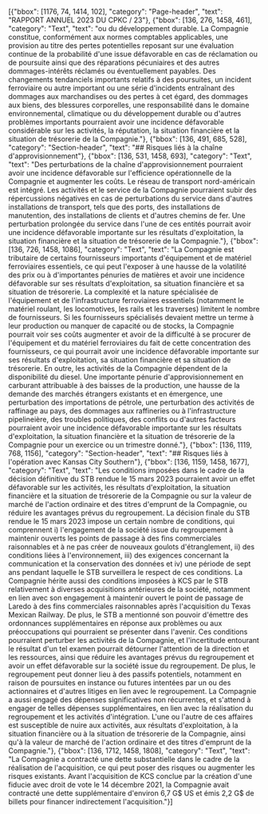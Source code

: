 [{"bbox": [1176, 74, 1414, 102], "category": "Page-header", "text": "RAPPORT ANNUEL 2023 DU CPKC / 23"}, {"bbox": [136, 276, 1458, 461], "category": "Text", "text": "ou du développement durable. La Compagnie constitue, conformément aux normes comptables applicables, une provision au titre des pertes potentielles reposant sur une évaluation continue de la probabilité d'une issue défavorable en cas de réclamation ou de poursuite ainsi que des réparations pécuniaires et des autres dommages-intérêts réclamés ou éventuellement payables. Des changements tendanciels importants relatifs à des poursuites, un incident ferroviaire ou autre important ou une série d'incidents entraînant des dommages aux marchandises ou des pertes à cet égard, des dommages aux biens, des blessures corporelles, une responsabilité dans le domaine environnemental, climatique ou du développement durable ou d'autres problèmes importants pourraient avoir une incidence défavorable considérable sur les activités, la réputation, la situation financière et la situation de trésorerie de la Compagnie."}, {"bbox": [136, 491, 685, 528], "category": "Section-header", "text": "## Risques liés à la chaîne d'approvisionnement"}, {"bbox": [136, 531, 1458, 693], "category": "Text", "text": "Des perturbations de la chaîne d'approvisionnement pourraient avoir une incidence défavorable sur l'efficience opérationnelle de la Compagnie et augmenter les coûts. Le réseau de transport nord-américain est intégré. Les activités et le service de la Compagnie pourraient subir des répercussions négatives en cas de perturbations du service dans d'autres installations de transport, tels que des ports, des installations de manutention, des installations de clients et d'autres chemins de fer. Une perturbation prolongée du service dans l'une de ces entités pourrait avoir une incidence défavorable importante sur les résultats d'exploitation, la situation financière et la situation de trésorerie de la Compagnie."}, {"bbox": [136, 726, 1458, 1086], "category": "Text", "text": "La Compagnie est tributaire de certains fournisseurs importants d'équipement et de matériel ferroviaires essentiels, ce qui peut l'exposer à une hausse de la volatilité des prix ou à d'importantes pénuries de matières et avoir une incidence défavorable sur ses résultats d'exploitation, sa situation financière et sa situation de trésorerie. La complexité et la nature spécialisée de l'équipement et de l'infrastructure ferroviaires essentiels (notamment le matériel roulant, les locomotives, les rails et les traverses) limitent le nombre de fournisseurs. Si les fournisseurs spécialisés devaient mettre un terme à leur production ou manquer de capacité ou de stocks, la Compagnie pourrait voir ses coûts augmenter et avoir de la difficulté à se procurer de l'équipement et du matériel ferroviaires du fait de cette concentration des fournisseurs, ce qui pourrait avoir une incidence défavorable importante sur ses résultats d'exploitation, sa situation financière et sa situation de trésorerie. En outre, les activités de la Compagnie dépendent de la disponibilité du diesel. Une importante pénurie d'approvisionnement en carburant attribuable à des baisses de la production, une hausse de la demande des marchés étrangers existants et en émergence, une perturbation des importations de pétrole, une perturbation des activités de raffinage au pays, des dommages aux raffineries ou à l'infrastructure pipelineière, des troubles politiques, des conflits ou d'autres facteurs pourraient avoir une incidence défavorable importante sur les résultats d'exploitation, la situation financière et la situation de trésorerie de la Compagnie pour un exercice ou un trimestre donné."}, {"bbox": [136, 1119, 768, 1156], "category": "Section-header", "text": "## Risques liés à l'opération avec Kansas City Southern"}, {"bbox": [136, 1159, 1458, 1677], "category": "Text", "text": "Les conditions imposées dans le cadre de la décision définitive du STB rendue le 15 mars 2023 pourraient avoir un effet défavorable sur les activités, les résultats d'exploitation, la situation financière et la situation de trésorerie de la Compagnie ou sur la valeur de marché de l'action ordinaire et des titres d'emprunt de la Compagnie, ou réduire les avantages prévus du regroupement. La décision finale du STB rendue le 15 mars 2023 impose un certain nombre de conditions, qui comprennent i) l'engagement de la société issue du regroupement à maintenir ouverts les points de passage à des fins commerciales raisonnables et à ne pas créer de nouveaux goulots d'étranglement, ii) des conditions liées à l'environnement, iii) des exigences concernant la communication et la conservation des données et iv) une période de sept ans pendant laquelle le STB surveillera le respect de ces conditions. La Compagnie hérite aussi des conditions imposées à KCS par le STB relativement à diverses acquisitions antérieures de la société, notamment en lien avec son engagement à maintenir ouvert le point de passage de Laredo à des fins commerciales raisonnables après l'acquisition du Texas Mexican Railway. De plus, le STB a mentionné son pouvoir d'émettre des ordonnances supplémentaires en réponse aux problèmes ou aux préoccupations qui pourraient se présenter dans l'avenir. Ces conditions pourraient perturber les activités de la Compagnie, et l'incertitude entourant le résultat d'un tel examen pourrait détourner l'attention de la direction et les ressources, ainsi que réduire les avantages prévus du regroupement et avoir un effet défavorable sur la société issue du regroupement. De plus, le regroupement peut donner lieu à des passifs potentiels, notamment en raison de poursuites en instance ou futures intentées par un ou des actionnaires et d'autres litiges en lien avec le regroupement. La Compagnie a aussi engagé des dépenses significatives non récurrentes, et s'attend à engager de telles dépenses supplémentaires, en lien avec la réalisation du regroupement et les activités d'intégration. L'une ou l'autre de ces affaires est susceptible de nuire aux activités, aux résultats d'exploitation, à la situation financière ou à la situation de trésorerie de la Compagnie, ainsi qu'à la valeur de marché de l'action ordinaire et des titres d'emprunt de la Compagnie."}, {"bbox": [136, 1712, 1458, 1808], "category": "Text", "text": "La Compagnie a contracté une dette substantielle dans le cadre de la réalisation de l'acquisition, ce qui peut poser des risques ou augmenter les risques existants. Avant l'acquisition de KCS conclue par la création d'une fiducie avec droit de vote le 14 décembre 2021, la Compagnie avait contracté une dette supplémentaire d'environ 6,7 G$ US et émis 2,2 G$ de billets pour financer indirectement l'acquisition."}]